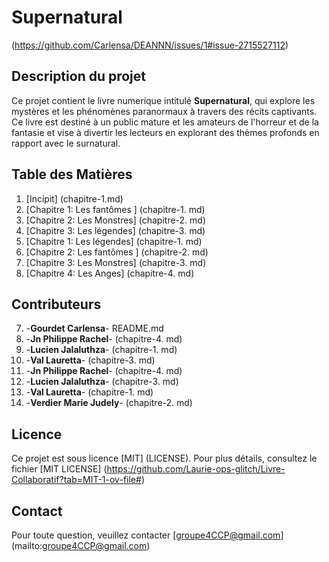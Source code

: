 
# Supernatural
 (https://github.com/Carlensa/DEANNN/issues/1#issue-2715527112)

## **Description du projet**
 Ce projet contient le livre numerique intitulé **Supernatural**, qui explore les mystères et les phénomènes paranormaux à travers des récits captivants. Ce livre est destiné à un public mature et les amateurs de l'horreur et de la fantasie et vise à divertir les lecteurs en explorant des thèmes profonds en rapport avec le surnatural.
## **Table des Matières**
1. [Incipit] (chapitre-1.md)
2. [Chapitre 1: Les fantômes ] (chapitre-1. md)
3. [Chapitre 2: Les Monstres] (chapitre-2. md)
4. [Chapitre 3: Les légendes] (chapitre-3. md)
2. [Chapitre 1: Les légendes] (chapitre-1. md)
3. [Chapitre 2: Les fantômes ] (chapitre-2. md)
4. [Chapitre 3: Les Monstres] (chapitre-3. md)
6. [Chapitre 4: Les Anges] (chapitre-4. md)

## **Contributeurs**

7. -**Gourdet Carlensa**- README.md
8. -**Jn Philippe Rachel**- (chapitre-4. md)
9. -**Lucien Jalaluthza**- (chapitre-1. md)
10. -**Val Lauretta**- (chapitre-3. md)
8. -**Jn Philippe Rachel**- (chapitre-4. md)
9. -**Lucien Jalaluthza**- (chapitre-3. md)
10. -**Val Lauretta**- (chapitre-1. md)
11. -**Verdier Marie Judely**- (chapitre-2. md)

 ## **Licence**

Ce projet est sous licence [MIT] (LICENSE). Pour plus détails, consultez le fichier [MIT LICENSE] (https://github.com/Laurie-ops-glitch/Livre-Collaboratif?tab=MIT-1-ov-file#)

## **Contact**

Pour toute question, veuillez contacter [groupe4CCP@gmail.com] (mailto:groupe4CCP@gmail.com)

